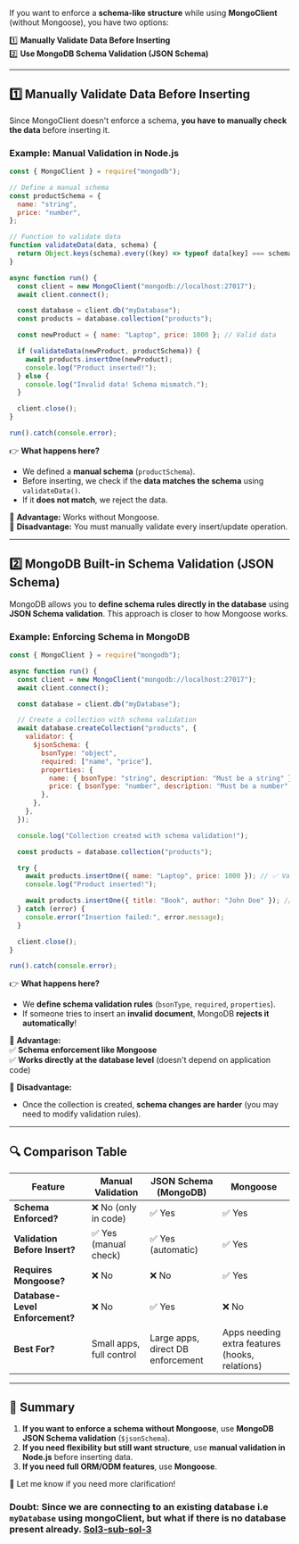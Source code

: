 If you want to enforce a **schema-like structure** while using **MongoClient** (without Mongoose), you have two options:

1️⃣ **Manually Validate Data Before Inserting**  
2️⃣ **Use MongoDB Schema Validation (JSON Schema)**

---

## **1️⃣ Manually Validate Data Before Inserting**

Since MongoClient doesn't enforce a schema, **you have to manually check the data** before inserting it.

### **Example: Manual Validation in Node.js**

```javascript
const { MongoClient } = require("mongodb");

// Define a manual schema
const productSchema = {
  name: "string",
  price: "number",
};

// Function to validate data
function validateData(data, schema) {
  return Object.keys(schema).every((key) => typeof data[key] === schema[key]);
}

async function run() {
  const client = new MongoClient("mongodb://localhost:27017");
  await client.connect();

  const database = client.db("myDatabase");
  const products = database.collection("products");

  const newProduct = { name: "Laptop", price: 1000 }; // Valid data

  if (validateData(newProduct, productSchema)) {
    await products.insertOne(newProduct);
    console.log("Product inserted!");
  } else {
    console.log("Invalid data! Schema mismatch.");
  }

  client.close();
}

run().catch(console.error);
```

👉 **What happens here?**

- We defined a **manual schema** (`productSchema`).
- Before inserting, we check if the **data matches the schema** using `validateData()`.
- If it **does not match**, we reject the data.

🚀 **Advantage:** Works without Mongoose.  
🛑 **Disadvantage:** You must manually validate every insert/update operation.

---

## **2️⃣ MongoDB Built-in Schema Validation (JSON Schema)**

MongoDB allows you to **define schema rules directly in the database** using **JSON Schema validation**. This approach is closer to how Mongoose works.

### **Example: Enforcing Schema in MongoDB**

```javascript
const { MongoClient } = require("mongodb");

async function run() {
  const client = new MongoClient("mongodb://localhost:27017");
  await client.connect();

  const database = client.db("myDatabase");

  // Create a collection with schema validation
  await database.createCollection("products", {
    validator: {
      $jsonSchema: {
        bsonType: "object",
        required: ["name", "price"],
        properties: {
          name: { bsonType: "string", description: "Must be a string" },
          price: { bsonType: "number", description: "Must be a number" },
        },
      },
    },
  });

  console.log("Collection created with schema validation!");

  const products = database.collection("products");

  try {
    await products.insertOne({ name: "Laptop", price: 1000 }); // ✅ Valid
    console.log("Product inserted!");

    await products.insertOne({ title: "Book", author: "John Doe" }); // ❌ Invalid (schema mismatch)
  } catch (error) {
    console.error("Insertion failed:", error.message);
  }

  client.close();
}

run().catch(console.error);
```

👉 **What happens here?**

- We **define schema validation rules** (`bsonType`, `required`, `properties`).
- If someone tries to insert an **invalid document**, MongoDB **rejects it automatically**!

🚀 **Advantage:**  
✅ **Schema enforcement like Mongoose**  
✅ **Works directly at the database level** (doesn't depend on application code)

🛑 **Disadvantage:**

- Once the collection is created, **schema changes are harder** (you may need to modify validation rules).

---

## **🔍 Comparison Table**

| Feature                         | Manual Validation        | JSON Schema (MongoDB)             | Mongoose                                       |
| ------------------------------- | ------------------------ | --------------------------------- | ---------------------------------------------- |
| **Schema Enforced?**            | ❌ No (only in code)     | ✅ Yes                            | ✅ Yes                                         |
| **Validation Before Insert?**   | ✅ Yes (manual check)    | ✅ Yes (automatic)                | ✅ Yes                                         |
| **Requires Mongoose?**          | ❌ No                    | ❌ No                             | ✅ Yes                                         |
| **Database-Level Enforcement?** | ❌ No                    | ✅ Yes                            | ❌ No                                          |
| **Best For?**                   | Small apps, full control | Large apps, direct DB enforcement | Apps needing extra features (hooks, relations) |

---

## **📌 Summary**

1. **If you want to enforce a schema without Mongoose**, use **MongoDB JSON Schema validation** (`$jsonSchema`).
2. **If you need flexibility but still want structure**, use **manual validation in Node.js** before inserting data.
3. **If you need full ORM/ODM features**, use **Mongoose**.

🚀 Let me know if you need more clarification!

### Doubt: Since we are connecting to an existing database i.e `myDatabase` using mongoClient, but what if there is no database present already. [Sol3-sub-sol-3](https://github.com/hameed003/mongoDB/blob/main/doubts-and-solutions/solutions/Sol3-sub-sol-3.md)
